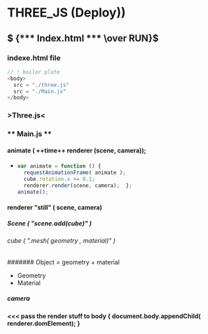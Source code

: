 # THREE_JS (Deploy))


##  $ {*** Index.html *** \over RUN}$




### indexe.html file
  ```js
  // ! boiler plate
  <body>
    src = "./three.js"
    src = "./Main.js"
  </body>
  
  ```

### >Three.js<

###  ** Main.js **



#### animate ( ++time++ renderer (scene, camera));
- 
  ```js
  var animate = function () {
    requestAnimationFrame( animate );
    cube.rotation.x += 0.1;
    renderer.render(scene, camera);  };
  animate();
  ```

#### renderer "still" ( scene, camera)
##### Scene ( "scene.add(cube)" ) 
###### cube ( ".mesh( geometry , material)" )

####### Object = geometry + material
- Geometry
- Material

##### camera

#### <<< pass the render stuff to body { document.body.appendChild( renderer.domElement); }



